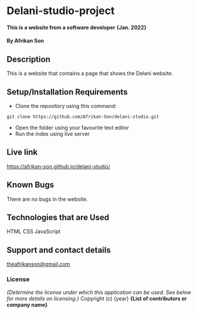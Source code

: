 # Delani-studio-project
#### This is a website from a software developer {Jan. 2022}
#### By **Afrikan Son**
## Description
This is a website that contains a page that shows the Delani website.
## Setup/Installation Requirements
* Clone the repository using this command:
```
git clone https://github.com/Afrikan-Son/delani-studio.git
```
* Open  the folder using your favourite text editor
* Run the index using live server

## Live link
https://afrikan-son.github.io/delani-studio/

## Known Bugs
There are no bugs in the website.
## Technologies that are Used
 HTML
 CSS
 JavaScript
## Support and contact details
theafrikanson@gmail.com
### License
*{Determine the license under which this application can be used.  See below for more details on licensing.}*
Copyright (c) {year} **{List of contributors or company name}**